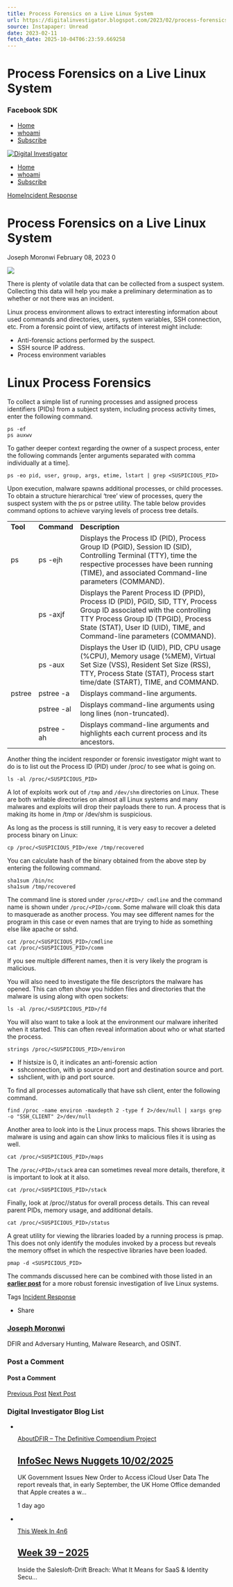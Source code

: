 ```yaml
---
title: Process Forensics on a Live Linux System
url: https://digitalinvestigator.blogspot.com/2023/02/process-forensics-on-live-linux-system.html
source: Instapaper: Unread
date: 2023-02-11
fetch_date: 2025-10-04T06:23:59.669258
---
```


# Process Forensics on a Live Linux System

### Facebook SDK

* [Home](/)
* [whoami](https://digitalinvestigator.blogspot.com/p/trainingswebinars-attended.html?m=1)
* [Subscribe](https://blogspot.us14.list-manage.com/subscribe?u=f0561841d9ef7ca0687144c59&id=93ea8a701f)

[![Digital Investigator](https://blogger.googleusercontent.com/img/a/AVvXsEjCBXDAFtj3qeFsN0QARpauoOMU-9GGRJMhzK1L_edHwLn3gTy8NtKHApKnUjkKdWPgAEIcdSrosxULEGvjMszmWVhop1V0aiHOOEW8KeeKjSkfEk3bSEuXPRbuGgVQQJlHbfKNju9pNpyZOabgh-Oci700smDybZA3gHWWI5H2Mgy0h08GrB5-FiyV=s150)](https://digitalinvestigator.blogspot.com/)

* [Home](home-icon)
* [whoami](https://digitalinvestigator.blogspot.com/p/trainingswebinars-attended.html?m=1)
* [Subscribe](https://blogspot.us14.list-manage.com/subscribe?u=f0561841d9ef7ca0687144c59&id=93ea8a701f)

[Home](https://digitalinvestigator.blogspot.com/)[Incident Response](https://digitalinvestigator.blogspot.com/search/label/Incident%20Response)

# Process Forensics on a Live Linux System

Joseph Moronwi
February 08, 2023
0

[![](https://blogger.googleusercontent.com/img/b/R29vZ2xl/AVvXsEiWwVbfqXekSdBdv8JcCz09PQk5VxgK4mueUcbODDGOh-YrAB6HoEVh7-X5EmsqKN-fdH4gkp39shqFRfM8DOHYRmTa-E9WxxjV-78eymT9uy5FlLWEA904CJ1NnCnO3tI1EC1a5jac_wkXt1Yc9CBiT5-sbozILcG8AVs4xzE81Fqe6hon2Z18XhcK/w655-h338/linux.jpg)](https://blogger.googleusercontent.com/img/b/R29vZ2xl/AVvXsEiWwVbfqXekSdBdv8JcCz09PQk5VxgK4mueUcbODDGOh-YrAB6HoEVh7-X5EmsqKN-fdH4gkp39shqFRfM8DOHYRmTa-E9WxxjV-78eymT9uy5FlLWEA904CJ1NnCnO3tI1EC1a5jac_wkXt1Yc9CBiT5-sbozILcG8AVs4xzE81Fqe6hon2Z18XhcK/s620/linux.jpg)

There is plenty of volatile data that can be collected from a suspect system. Collecting this data will help you make a preliminary determination as to whether or not there was an incident.

Linux process environment allows to extract interesting information about used commands and directories, users, system variables, SSH connection, etc. From a forensic point of view, artifacts of interest might include:

* Anti-forensic actions performed by the suspect.
* SSH source IP address.
* Process environment variables

# Linux Process Forensics

To collect a simple list of running processes and assigned process identifiers (PIDs) from a subject system, including process activity times, enter the following command.

```
ps -ef
ps auxwv
```

To gather deeper context regarding the owner of a suspect process, enter the following commands [enter arguments separated with comma individually at a time].

```
ps -eo pid, user, group, args, etime, lstart | grep <SUSPICIOUS_PID>
```

Upon execution, malware spawns additional processes, or child processes. To obtain a structure hierarchical ‘tree’ view of processes, query the suspect system with the ps or pstree utility. The table below provides command options to achieve varying levels of process tree details.

|  |  |  |
| --- | --- | --- |
| **Tool** | **Command** | **Description** |
| ps | ps -ejh | Displays the Process ID (PID), Process Group ID (PGID), Session ID (SID), Controlling Terminal (TTY), time the respective processes have been running (TIME), and associated Command-line parameters (COMMAND). |
|  | ps -axjf | Displays the Parent Process ID (PPID), Process ID (PID), PGID, SID, TTY, Process Group ID associated with the controlling TTY Process Group ID (TPGID), Process State (STAT), User ID (UID), TIME, and Command-line parameters (COMMAND). |
|  | ps -aux | Displays the User ID (UID), PID, CPU usage (%CPU), Memory usage (%MEM), Virtual Set Size (VSS), Resident Set Size (RSS), TTY, Process State (STAT), Process start time/date (START), TIME, and COMMAND. |
| pstree | pstree -a | Displays command-line arguments. |
|  | pstree -al | Displays command-line arguments using long lines (non-truncated). |
|  | pstree -ah | Displays command-line arguments and highlights each current process and its ancestors. |

Another thing the incident responder or forensic investigator might want to do is to list out the Process ID (PID) under /proc/<PID> to see what is going on.

```
ls -al /proc/<SUSPICIOUS_PID>
```

A lot of exploits work out of `/tmp` and `/dev/shm` directories on Linux. These are both writable directories on almost all Linux systems and many malwares and exploits will drop their payloads there to run. A process that is making its home in /tmp or /dev/shm is suspicious.

As long as the process is still running, it is very easy to recover a deleted process binary on Linux:

```
cp /proc/<SUSPICIOUS_PID>/exe /tmp/recovered
```

You can calculate hash of the binary obtained from the above step by entering the following command.

```
sha1sum /bin/nc
sha1sum /tmp/recovered
```

The command line is stored under `/proc/<PID>/ cmdline` and the command name is shown under `/proc/<PID>/comm`. Some malware will cloak this data to masquerade as another process. You may see different names for the program in this case or even names that are trying to hide as something else like apache or sshd.

```
cat /proc/<SUSPICIOUS_PID>/cmdline
cat /proc/<SUSPICIOUS_PID>/comm
```

If you see multiple different names, then it is very likely the program is malicious.

You will also need to investigate the file descriptors the malware has opened. This can often show you hidden files and directories that the malware is using along with open sockets:

```
ls -al /proc/<SUSPICIOUS_PID>/fd
```

You will also want to take a look at the environment our malware inherited when it started. This can often reveal information about who or what started the process.

```
strings /proc/<SUSPICIOUS_PID>/environ
```

- If histsize is 0, it indicates an anti-forensic action
- sshconnection, with ip source and port and destination source and port.
- sshclient, with ip and port source.

To find all processes automatically that have ssh client, enter the following command.

```
find /proc -name environ -maxdepth 2 -type f 2>/dev/null | xargs grep -o "SSH_CLIENT" 2>/dev/null
```

Another area to look into is the Linux process maps. This shows libraries the malware is using and again can show links to malicious files it is using as well.

```
cat /proc/<SUSPICIOUS_PID>/maps
```

The `/proc/<PID>/stack` area can sometimes reveal more details, therefore, it is important to look at it also.

```
cat /proc/<SUSPICIOUS_PID>/stack
```

Finally, look at /proc/<PID>/status for overall process details. This can reveal parent PIDs, memory usage, and additional details.

```
cat /proc/<SUSPICIOUS_PID>/status
```

A great utility for viewing the libraries loaded by a running process is pmap. This does not only identify the modules invoked by a process but reveals the memory offset in which the respective libraries have been loaded.

```
pmap -d <SUSPICIOUS_PID>
```

The commands discussed here can be combined with those listed in an **[earlier post](https://digitalinvestigator.blogspot.com/2022/05/linux-commands-for-incident-response_31.html)** for a more robust forensic investigation of live Linux systems.

Tags
[Incident Response](https://digitalinvestigator.blogspot.com/search/label/Incident%20Response)

* Share

### [Joseph Moronwi](https://www.blogger.com/profile/16921333364875033449)

DFIR and Adversary Hunting, Malware Research, and OSINT.

### Post a Comment

#### Post a Comment

[Previous Post](https://digitalinvestigator.blogspot.com/2023/05/facebook-osint-investigation.html)
[Next Post](https://digitalinvestigator.blogspot.com/2023/01/vehicle-based-osint-investigations.html)

### Digital Investigator Blog List

* ![]()

  [AboutDFIR – The Definitive Compendium Project](https://aboutdfir.com/)

  [InfoSec News Nuggets 10/02/2025](https://aboutdfir.com/infosec-news-nuggets-10-02-2025/)
  -
  UK Government Issues New Order to Access iCloud User Data The report
  reveals that, in early September, the UK Home Office demanded that Apple
  creates a w...

  1 day ago
* ![]()

  [This Week In 4n6](https://thisweekin4n6.com)

  [Week 39 – 2025](https://thisweekin4n6.com/2025/09/28/week-39-2025/)
  -
  Inside the Salesloft-Drift Breach: What It Means for SaaS & Identity
  Secu...